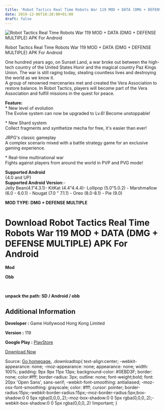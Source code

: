```yaml
---
title: 'Robot Tactics Real Time Robots War 119 MOD + DATA (DMG + DEFENSE MULTIPLE) APK For Android'
date: 2019-12-06T18:28:00+01:00
draft: false
---
```


![Robot Tactics Real Time Robots War 119 MOD + DATA (DMG + DEFENSE MULTIPLE) APK For Android](https://i0.wp.com/apkhome.net/wp-content/uploads/2019/12/Robot-Tactics-Real-Time-Robots-War.png "Robot Tactics Real Time Robots War 119 MOD + DATA (DMG + DEFENSE MULTIPLE) APK For Android")

  

Robot Tactics Real Time Robots War 119 MOD + DATA (DMG + DEFENSE MULTIPLE) APK For Android

One hundred years ago, on Sunset Land, a war broke out between the high-tech country of the United States Honir and the magical country Paz Kings Union. The war is still raging today, stealing countless lives and destroying the world as we know it.  
A group of renowned mercenaries met and created the Vera Association to restore balance. In Robot Tactics, players will become part of the Vera Association and fulfill missions in the quest for peace.

**Feature:**  
\* New level of evolution  
The Evolve system can now be upgraded to Lv.6! Become unstoppable!

\* New Shard system  
Collect fragments and synthetize mecha for free, it's easier than ever!

JRPG's classic gameplay  
A complex scenario mixed with a battle strategy game for an exclusive gaming experience.

\* Real-time multinational war  
Fights against players from around the world in PVP and PVG mode!

**Supported Android**  
{4.0 and UP}  
**Supported Android Version**:-  
Jelly Bean(4.1"4.3.1)- KitKat (4.4"4.4.4)- Lollipop (5.0"5.0.2) - Marshmallow (6.0 - 6.0.1) - Nougat (7.0 " 7.1.1) - Oreo (8.0-8.1) - Pie (9.0)

**MOD TYPE: DMG + DEFENSE MULTIPLE**

Download Robot Tactics Real Time Robots War 119 MOD + DATA (DMG + DEFENSE MULTIPLE) APK For Android
===================================================================================================

**Mod**

**Obb**

 

**unpack the path: SD / Android / obb**

Additional Information
----------------------

**Developer :** Game Hollywood Hong Kong Limited

**Version :** 119

**Google Play :** [PlayStore](https://play.google.com/store/apps/details?id=com.proficientcity.robottactics)

  

[Download Now](https://store4app.co/post/robot-tactics-real-time-robots-war-119-mod-data-dmg-defense-multiple-apk-for-android_1575653162)

  
Source: [Go homepage.](https://store4app.co/post/robot-tactics-real-time-robots-war-119-mod-data-dmg-defense-multiple-apk-for-android_1575653162) .downloadtop{ text-align:center; -webkit-appearance: none; -moz-appearance: none; appearance: none; width: 100%; padding: 9px 9px 11px 13px; background-color: #0EBD3F; border: none; color:#fff; border-radius: 3px; outline: none; font-weight;bold; font: 20px 'Open Sans', sans-serif; -webkit-font-smoothing: antialiased; -moz-osx-font-smoothing: grayscale; color: #fff; cursor: pointer; border-radius:15px;-webkit-border-radius:15px;-moz-border-radius:5px;box-shadow:0 0 5px rgba(0,0,0,.2);-moz-box-shadow:0 0 5px rgba(0,0,0,.2);-webkit-box-shadow:0 0 5px rgba(0,0,0,.2) !important; }